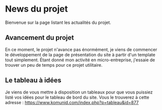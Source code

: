# News du projet
Bienvenue sur la page listant les actualités du projet. 

## Avancement du projet
En ce moment, le projet n'avance pas énormément, je viens de commencer le développement de la page de présentation du site à partir d'un template tout simplement.
Étant donné mon activité en micro-entreprise, j'essaie de trouver un peu de temps pour ce projet utilitaire. 

## Le tableau à idées
Je viens de vous mettre à disposition un tableaux pour que vous puissiez listé vos idées pour le tableau de bord du site. Vous le trouverez à cette adresse : https://www.komunid.com/index.php?p=tableau&id=877
